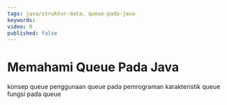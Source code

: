 ```yaml
---
tags: java/struktur-data, queue-pada-java
keywords: 
video: 0
published: false
---
```

# Memahami Queue Pada Java
konsep queue
penggunaan queue pada pemrograman
karakteristik queue
fungsi pada queue